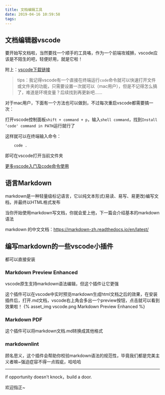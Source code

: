 ```yaml
---
title: 文档编辑工具
date: 2019-04-16 10:59:58
tags:
---
```


## 文档编辑器vscode

要开始写文档啦，当然要找一个顺手的工具咯，作为一个前端攻城狮，vscode应该是不陌生的吧，轻便好用，就是它啦！

附上：[vscode下载链接](https://code.visualstudio.com/)

>tips：我记得vscode有一个直接在终端运行`code`命令就可以快速打开文件或文件夹的功能，只需要设置一次就可以（mac用户），但是不记得怎么搞了，难道是环境变量？后续找到再更新吧……

对于mac用户，下面有一个方法也可以做到，不过每次重启vscode都需要搞一次：

打开vscode控制面板`shift + command + p`，输入`shell command`，找到`Install ‘code' command in PATH`运行就行了

这样就可以在终端输入命令：

```html
    code .
```

即可在vscode打开当前文件夹

[更多vscode入门及code命令使用](https://www.jianshu.com/p/3dda4756eca5)

## 语言Markdown

markdown是一种轻量级标记语言，它以纯文本形式(易读、易写、易更改)编写文档，并最终以HTML格式发布

当你开始使用markdown写文档，你就会爱上他，下一篇会介绍基本的markdown语法

markdown 的中文文档：https://markdown-zh.readthedocs.io/en/latest/

## 编写markdown的一些vscode小插件

都可以直接安装

### Markdown Preview Enhanced

vscode原生支持markdown语法编辑，但这个插件让它更强

这个插件可以在vscode中实时预览markdown生成html文档之后的效果，在安装插件后，打开.md文档，vscode右上角会多出一个preview按钮，点击就可以看到效果啦！
{% asset_img vscode.png Markdown Preview Enhanced %}

### Markdown PDF

这个插件可以将markdown文档.md转换成其他格式

### markdownlint

顾名思义，这个插件会帮助你校验markdown语法的规范性，毕竟我们都是完美主义者嘛~强迫症容不得一点瑕疵，哈哈哈

---

if opportunity doesn't knock，build a door.

欢迎指正~